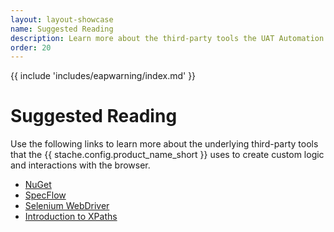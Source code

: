 ```yaml
---
layout: layout-showcase
name: Suggested Reading
description: Learn more about the third-party tools the UAT Automation Kit uses to create custom logic and interactions.
order: 20
---
```


{{ include 'includes/eapwarning/index.md' }}

# Suggested Reading
Use the following links to learn more about the underlying third-party tools that the {{ stache.config.product_name_short }} uses to create custom logic and interactions with the browser.
* [NuGet](https://www.nuget.org/)  
* [SpecFlow](http://www.specflow.org/)  
* [Selenium WebDriver](www.seleniumhq.org/)  
* [Introduction to XPaths](http://www.w3schools.com/xpath/)
